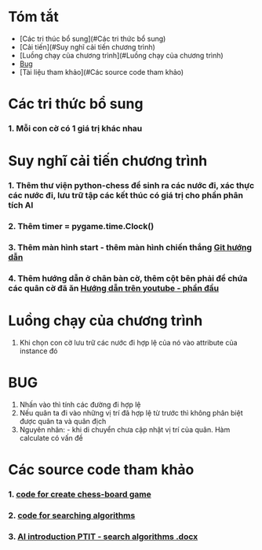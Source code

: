 # Tóm tắt
- [Các tri thúc bổ sung](#Các tri thức bổ sung)
- [Cải tiến](#Suy nghĩ cải tiến chương trình)
- [Luồng chạy của chương trình](#Luồng chạy của chương trình)
- [Bug](#BUG)
- [Tài liệu tham khảo](#Các source code tham khảo)

# Các tri thức bổ sung
### 1. Mỗi con cờ có 1 giá trị khác nhau


# Suy nghĩ cải tiến chương trình
### 1. Thêm thư viện python-chess để sinh ra các nước đi, xác thực các nước đi, lưu trữ tập các kết thúc có giá trị cho phần phân tích AI
### 2. Thêm timer = pygame.time.Clock()
### 3. Thêm màn hình start - thêm màn hình chiến thắng [Git hướng dẫn](https://github.com/mandrelbrotset/pygame-chess/tree/master)
### 4. Thêm hướng dẫn ở chân bàn cờ, thêm cột bên phải để chứa các quân cờ đã ăn [Hướng dẫn trên youtube - phần đầu](https://www.youtube.com/watch?v=X-e0jk4I938)

# Luồng chạy của chương trình
1. Khi chọn con cờ lưu trữ các nước đi hợp lệ của nó vào attribute của instance đó 


# BUG
1. Nhấn vào thì tính các đường đi hợp lệ
2. Nếu quân ta đi vào những vị trí đã hợp lệ từ trước thì không phân biệt được quân ta và quân địch
3. Nguyên nhân: - khi di chuyển chưa cập nhật vị trí của quân. Hàm calculate có vấn đề

# Các source code tham khảo 
### 1. [code for create chess-board game](https://github.com/AlejoG10/python-chess-ai-yt)
### 2. [code for searching algorithms](https://github.com/Ali-Elganzory/AI-Search)
### 3. [AI introduction PTIT - search algorithms .docx](https://docs.google.com/document/d/1K8DhjKGvLNYdU5ZCrmGDs-riEr0MKwfepNMPDI1oZzs/edit)